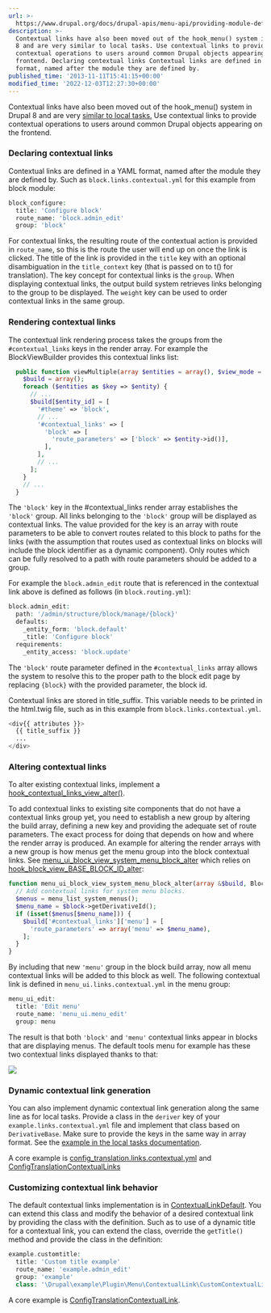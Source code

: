 ```yaml
---
url: >-
  https://www.drupal.org/docs/drupal-apis/menu-api/providing-module-defined-contextual-links
description: >-
  Contextual links have also been moved out of the hook_menu() system in Drupal
  8 and are very similar to local tasks. Use contextual links to provide
  contextual operations to users around common Drupal objects appearing on the
  frontend. Declaring contextual links Contextual links are defined in a YAML
  format, named after the module they are defined by.
published_time: '2013-11-11T15:41:15+00:00'
modified_time: '2022-12-03T12:27:30+00:00'
---
```

Contextual links have also been moved out of the hook\_menu() system in Drupal 8 and are very [similar to local tasks.](https://drupal.org/node/2122253) Use contextual links to provide contextual operations to users around common Drupal objects appearing on the frontend.

### Declaring contextual links

Contextual links are defined in a YAML format, named after the module they are defined by. Such as `block.links.contextual.yml` for this example from block module:

```php
block_configure:
  title: 'Configure block'
  route_name: 'block.admin_edit'
  group: 'block'

```

For contextual links, the resulting route of the contextual action is provided in `route_name`, so this is the route the user will end up on once the link is clicked. The title of the link is provided in the `title` key with an optional disambiguation in the `title_context` key (that is passed on to t() for translation). The key concept for contextual links is the `group`. When displaying contextual links, the output build system retrieves links belonging to the group to be displayed. The `weight` key can be used to order contextual links in the same group.

### Rendering contextual links

The contextual link rendering process takes the groups from the `#contextual_links` keys in the render array. For example the BlockViewBuilder provides this contextual links list:

```php
  public function viewMultiple(array $entities = array(), $view_mode = 'full', $langcode = NULL) {
    $build = array();
    foreach ($entities as $key => $entity) {
      // ...
      $build[$entity_id] = [
        '#theme' => 'block',
        // ...
        '#contextual_links' => [
          'block' => [
            'route_parameters' => ['block' => $entity->id()],
          ],
        ],
        // ...
      ];
    }
    // ...
  }

```

The `'block'` key in the #contextual\_links render array establishes the `'block'` group. All links belonging to the `'block'` group will be displayed as contextual links. The value provided for the key is an array with route parameters to be able to convert routes related to this block to paths for the links (with the assumption that routes used as contextual links on blocks will include the block identifier as a dynamic component). Only routes which can be fully resolved to a path with route parameters should be added to a group.

For example the `block.admin_edit` route that is referenced in the contextual link above is defined as follows (in `block.routing.yml`):

```php
block.admin_edit:
  path: '/admin/structure/block/manage/{block}'
  defaults:
    _entity_form: 'block.default'
    _title: 'Configure block'
  requirements:
    _entity_access: 'block.update'

```

The `'block'` route parameter defined in the `#contextual_links` array allows the system to resolve this to the proper path to the block edit page by replacing `{block}` with the provided parameter, the block id.

Contextual links are stored in title\_suffix. This variable needs to be printed in the html.twig file, such as in this example from `block.links.contextual.yml`.

```php
<div{{ attributes }}>
  {{ title_suffix }}
  ...
</div>
```

### Altering contextual links

To alter existing contextual links, implement a [hook\_contextual\_links\_view\_alter()](https://api.drupal.org/api/drupal/core%21modules%21contextual%21contextual.api.php/function/hook%5Fcontextual%5Flinks%5Fview%5Falter/8).

To add contextual links to existing site components that do not have a contextual links group yet, you need to establish a new group by altering the build array, defining a new key and providing the adequate set of route parameters. The exact process for doing that depends on how and where the render array is produced. An example for altering the render arrays with a new group is how menus get the menu group into the block contextual links. See [menu\_ui\_block\_view\_system\_menu\_block\_alter](https://api.drupal.org/api/drupal/core%21modules%21menu%5Fui%21menu%5Fui.module/function/menu%5Fui%5Fblock%5Fview%5Fsystem%5Fmenu%5Fblock%5Falter/8) which relies on [hook\_block\_view\_BASE\_BLOCK\_ID\_alter](https://api.drupal.org/api/drupal/core%21modules%21block%21block.api.php/function/hook%5Fblock%5Fview%5FBASE%5FBLOCK%5FID%5Falter/8):

```php
function menu_ui_block_view_system_menu_block_alter(array &$build, BlockPluginInterface $block) {
  // Add contextual links for system menu blocks.
  $menus = menu_list_system_menus();
  $menu_name = $block->getDerivativeId();
  if (isset($menus[$menu_name])) {
    $build['#contextual_links']['menu'] = [
      'route_parameters' => array('menu' => $menu_name),
    ];
  }
}

```

By including that new `'menu'` group in the block build array, now all menu contextual links will be added to this block as well. The following contextual link is defined in `menu_ui.links.contextual.yml` in the menu group:

```php
menu_ui_edit:
  title: 'Edit menu'
  route_name: 'menu_ui.menu_edit'
  group: menu

```

The result is that both `'block'` and `'menu'` contextual links appear in blocks that are displaying menus. The default tools menu for example has these two contextual links displayed thanks to that:

![](https://www.drupal.org/files/ContextualLinksBlocks.png)

### Dynamic contextual link generation

You can also implement dynamic contextual link generation along the same line as for local tasks. Provide a class in the `deriver` key of your `example.links.contextual.yml` file and implement that class based on `DerivativeBase`. Make sure to provide the keys in the same way in array format. See the [example in the local tasks documentation](https://www.drupal.org/node/2122253).

A core example is [config\_translation.links.contextual.yml](https://api.drupal.org/api/drupal/core%21modules%21config%5Ftranslation%21config%5Ftranslation.links.contextual.yml/8) and [ConfigTranslationContextualLinks](https://api.drupal.org/api/drupal/core%21modules%21config%5Ftranslation%21src%21Plugin%21Derivative%21ConfigTranslationContextualLinks.php/class/ConfigTranslationContextualLinks/8)

### Customizing contextual link behavior

The default contextual links implementation is in [ContextualLinkDefault](https://api.drupal.org/api/drupal/core%21lib%21Drupal%21Core%21Menu%21ContextualLinkDefault.php/class/ContextualLinkDefault/8). You can extend this class and modify the behavior of a desired contextual link by providing the class with the definition. Such as to use of a dynamic title for a contextual link, you can extend the class, override the `getTitle()` method and provide the class in the definition:

```php
example.customtitle:
  title: 'Custom title example'
  route_name: 'example.admin_edit'
  group: 'example'
  class: '\Drupal\example\Plugin\Menu\ContextualLink\CustomContextualLink'

```

A core example is [ConfigTranslationContextualLink](https://api.drupal.org/api/drupal/core%21modules%21config%5Ftranslation%21src%21Plugin%21Menu%21ContextualLink%21ConfigTranslationContextualLink.php/class/ConfigTranslationContextualLink/8).